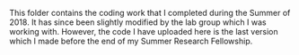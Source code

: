 This folder contains the coding work that I completed during the Summer of 2018. It has since been slightly modified by the lab group which I was working with. However, the code I have uploaded here is the last version which I made before the end of my Summer Research Fellowship. 
